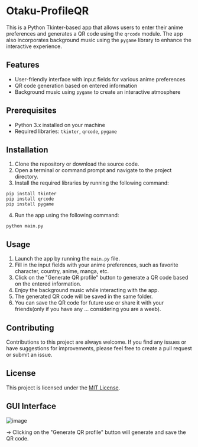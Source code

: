 # Otaku-ProfileQR

This is a Python Tkinter-based app that allows users to enter their anime preferences and generates a QR code using the `qrcode` module. The app also incorporates background music using the `pygame` library to enhance the interactive experience.

## Features

- User-friendly interface with input fields for various anime preferences
- QR code generation based on entered information
- Background music using `pygame` to create an interactive atmosphere

## Prerequisites

- Python 3.x installed on your machine
- Required libraries: `tkinter`, `qrcode`, `pygame`

## Installation

1. Clone the repository or download the source code.
2. Open a terminal or command prompt and navigate to the project directory.
3. Install the required libraries by running the following command:
  ```
  pip install tkinter  
  pip install qrcode
  pip install pygame
  ```
4. Run the app using the following command:
  ```
  python main.py
  ```

## Usage

1. Launch the app by running the `main.py` file.
2. Fill in the input fields with your anime preferences, such as favorite character, country, anime, manga, etc.
3. Click on the "Generate QR profile" button to generate a QR code based on the entered information.
4. Enjoy the background music while interacting with the app.
5. The generated QR code will be saved in the same folder.
6. You can save the QR code for future use or share it with your friends(only if you have any ... considering you are a weeb).

## Contributing

Contributions to this project are always welcome. If you find any issues or have suggestions for improvements, please feel free to create a pull request or submit an issue.

## License

This project is licensed under the [MIT License](LICENSE).

## GUI Interface

![image](https://github.com/abhijeet-shankar/Otaku-ProfileQR/assets/90914971/7bca7fd0-e184-424b-9e30-caa1113051e4)

-> Clicking on the "Generate QR profile" button will generate and save the QR code.

  
